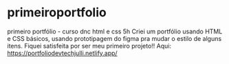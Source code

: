 # primeiroportfolio
primeiro portfólio - curso dnc html e css 5h
Criei um portfólio usando HTML e CSS básicos, usando prototipagem do figma pra mudar o estilo de alguns itens. Fiquei satisfeita por ser meu primeiro projeto!! 
Aqui: https://portfoliodevtechjulli.netlify.app/
